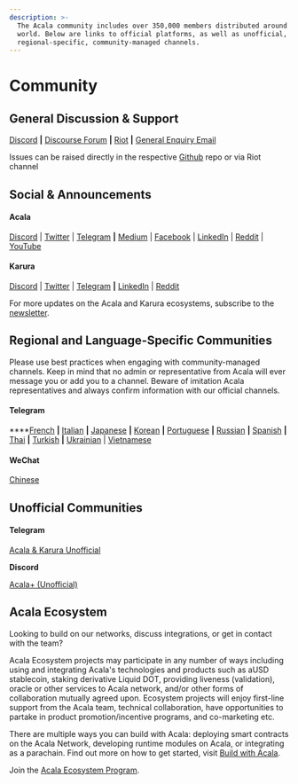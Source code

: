```yaml
---
description: >-
  The Acala community includes over 350,000 members distributed around the
  world. Below are links to official platforms, as well as unofficial, and
  regional-specific, community-managed channels.
---
```


# Community

## General Discussion & Support

[Discord](https://discord.gg/vdbFVCH) **\|** [Discourse Forum](https://acala.discourse.group/) **\|** [Riot](https://riot.im/app/#/room/#acala:matrix.org) **\|** [General Enquiry Email](mailto:hello@acala.network)

Issues can be raised directly in the respective [Github](https://github.com/AcalaNetwork) repo or via Riot channel

## **Social & Announcements**

#### Acala 

[Discord](https://discord.gg/vdbFVCH) \| [Twitter](https://twitter.com/AcalaNetwork) \| [Telegram](https://t.me/AcalaAnnouncement) **\|** [Medium](https://medium.com/acalanetwork) \| [Facebook](https://www.facebook.com/acalanetwork/) \| [LinkedIn](https://www.linkedin.com/company/acalanetwork) \| [Reddit](https://www.reddit.com/r/acalanetwork) \| [YouTube](http://youtube.com/c/acalanetwork)

#### **Karura**

[Discord](https://discord.gg/vdbFVCH) \| [Twitter](https://twitter.com/KaruraNetwork) \| [Telegram](https://t.me/karuraannouncements) **\|** [LinkedIn](https://www.linkedin.com/showcase/karuranetwork/) \| [Reddit](https://www.reddit.com/r/karuranetwork) 

For more updates on the Acala and Karura ecosystems, subscribe to the [newsletter](https://share.hsforms.com/1X9RxkXk-R62I0VNbATaDXw4h8qc).

## **Regional and Language-Specific Communities**

Please use best practices when engaging with community-managed channels. Keep in mind that no admin or representative from Acala will ever message you or add you to a channel. Beware of imitation Acala representatives and always confirm information with our official channels. 

#### **Telegram**

\*\*\*\*[French](https://t.me/AcalaFR) **\|** [Italian](https://t.me/acalaitalia) **\|** [Japanese](https://t.me/AcalaJapan) **\|** [Korean](https://t.me/acalakorea) **\|** [Portuguese](https://t.me/acalaportugues) **\|** [Russian](https://t.me/acalarussia) **\|** [Spanish](https://t.me/acalaespanol) **\|** [Thai](https://t.me/acalathai) **\|** [Turkish](https://t.me/Acala_Turkiye) **\|** [Ukrainian](https://t.me/acalaukraine) \| [Vietnamese](https://t.me/AcalaVietnamese)

#### **WeChat**

[Chinese](https://u.wechat.com/MODhkDzRP9Lve93NmBI3EI8)

## **Unofficial Communities**

#### **Telegram**

[Acala & Karura Unofficial](https://t.me/acala_karura_unofficial)   
  
**Discord**

[Acala+  \(Unofficial\)](https://discord.gg/MGPNchpkV2)

## Acala Ecosystem 

Looking to build on our networks, discuss integrations, or get in contact with the team? 

Acala Ecosystem projects may participate in any number of ways including using and integrating Acala's technologies and products such as aUSD stablecoin, staking derivative Liquid DOT, providing liveness \(validation\), oracle or other services to Acala network, and/or other forms of collaboration mutually agreed upon. Ecosystem projects will enjoy first-line support from the Acala team, technical collaboration, have opportunities to partake in product promotion/incentive programs, and co-marketing etc.

There are multiple ways you can build with Acala: deploying smart contracts on the Acala Network, developing runtime modules on Acala, or integrating as a parachain. Find out more on how to get started, visit [Build with Acala](https://wiki.acala.network/build/builders-portal).

Join the [Acala Ecosystem Program](https://share.hsforms.com/1fgY6nspDShuyea2-WYyZxg4h8qc).

